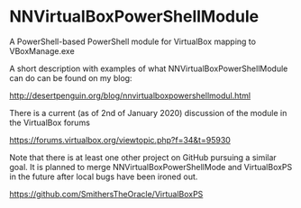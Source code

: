# NNVirtualBoxPowerShellModule
A PowerShell-based PowerShell module for VirtualBox mapping to VBoxManage.exe

A short description with examples of what NNVirtualBoxPowerShellModule can do can be found on my blog:

http://desertpenguin.org/blog/nnvirtualboxpowershellmodul.html


There is a current (as of 2nd of January 2020) discussion of the module in the VirtualBox forums

https://forums.virtualbox.org/viewtopic.php?f=34&t=95930


Note that there is at least one other project on GitHub pursuing a similar goal. It is planned to merge NNVirtualBoxPowerShellMode and VirtualBoxPS in the future after local bugs have been ironed out.

https://github.com/SmithersTheOracle/VirtualBoxPS


